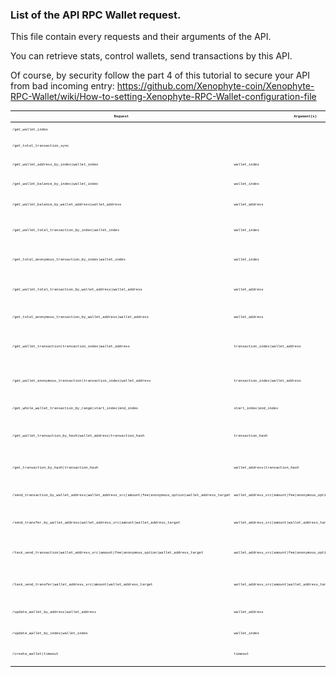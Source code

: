 ### List of the API RPC Wallet request.

This file contain every requests and their arguments of the API. 

You can retrieve stats, control wallets, send transactions by this API.

Of course, by security follow the part 4 of this tutorial to secure your API from bad incoming entry:
https://github.com/Xenophyte-coin/Xenophyte-RPC-Wallet/wiki/How-to-setting-Xenophyte-RPC-Wallet-configuration-file

<table style='font-family:"Courier New", Courier, monospace; font-size:40%'>
  <thead>
    <th>Request</th>
    <th>Argument(s)</th>
    <th>Argument(s) type(s)</th>
    <th>Result(s)</th>
  </thead>
  <tbody>
    <tr><td>/get_wallet_index</td><td></td><td></td><td>Return the amount of wallets.</tr>
    <tr><td>/get_total_transaction_sync</td><td></td><td></td><td>Return the amount of transaction(s) synced.</td></tr>
    <tr><td>/get_wallet_address_by_index|wallet_index</td><td>wallet_index</td><td>long</td><td>Return the wallet address from an index selected.</td></tr>
    <tr><td>/get_wallet_balance_by_index|wallet_index</td><td>wallet_index</td><td>long</td><td>Return the wallet balance from an index selected.</td></tr>
    <tr><td>/get_wallet_balance_by_wallet_address|wallet_address</td><td>wallet_address</td><td>string</td><td>Return the wallet balance from a wallet address selected.</td></tr>
    <tr><td>/get_wallet_total_transaction_by_index|wallet_index</td><td>wallet_index</td><td>long</td><td>Return the amount of transaction(s) from a wallet index selected.</td></tr>
    <tr><td>/get_total_anonymous_transaction_by_index|wallet_index</td><td>wallet_index</td><td>long</td><td>Return the amount of anonymous transaction(s) from a wallet index selected.</td></tr>
    <tr><td>/get_wallet_total_transaction_by_wallet_address|wallet_address</td><td>wallet_address</td><td>string</td><td>Return the amount of transaction(s) from a wallet address selected.</td></tr>
    <tr><td>/get_total_anonymous_transaction_by_wallet_address|wallet_address</td><td>wallet_address</td><td>string</td><td>Return the amount of transaction(s) from a wallet address selected.</td></tr>
    <tr><td>/get_wallet_transaction|transaction_index|wallet_address</td><td>transaction_index|wallet_address</td><td>long | string</td><td>Return a transaction from a transaction index and a wallet address selected.</td></tr>
    <tr><td>/get_wallet_anonymous_transaction|transaction_index|wallet_address</td><td>transaction_index|wallet_address</td><td>long | string</td><td>Return an anonymous transaction from a transaction index and a wallet address selected.</td></tr>
    <tr><td>/get_whole_wallet_transaction_by_range|start_index|end_index</td><td>start_index|end_index</td><td>long | long</td><td>Return multiple transaction(s) from a range.</td></tr>
    <tr><td>/get_wallet_transaction_by_hash|wallet_address|transaction_hash</td><td>transaction_hash</td><td>string</td><td>Return a wallet transaction from a transaction hash linked to a wallet address.</td></tr>
    <tr><td>/get_transaction_by_hash|transaction_hash</td><td>wallet_address|transaction_hash</td><td>string</td><td>Return a wallet transaction from his transaction hash.</td></tr>
    <tr><td>/send_transaction_by_wallet_address|wallet_address_src|amount|fee|anonymous_option|wallet_address_target</td><td>wallet_address_src|amount|fee|anonymous_option|wallet_address_target</td><td>string | double | double | int | string</td><td>Send a transaction from a wallet source to a wallet address target.</td></tr>
    <tr><td>/send_transfer_by_wallet_address|wallet_address_src|amount|wallet_address_target</td><td>wallet_address_src|amount|wallet_address_target</td><td>string | double | string</td><td>Send a transfer from a wallet to another one inside of the RPC Wallet.</td></tr>
    <tr><td>/task_send_transaction|wallet_address_src|amount|fee|anonymous_option|wallet_address_target</td><td>wallet_address_src|amount|fee|anonymous_option|wallet_address_target</td><td>string | double | double | int | string</td><td>Create a task to send a transaction from a wallet to a wallet address target.</td></tr>
    <tr><td>/task_send_transfer|wallet_address_src|amount|wallet_address_target</td><td>wallet_address_src|amount|wallet_address_target</td><td>string | double | string</td><td>Create a task to send a transfer from a wallet to another one inside of the RPC Wallet.</td></tr>
    <tr><td>/update_wallet_by_address|wallet_address</td><td>wallet_address</td><td>string</td><td>Force the update of a wallet from a wallet address.</td></tr>
    <tr><td>/update_wallet_by_index|wallet_index</td><td>wallet_index</td><td>long</td><td>Force the update of a wallet from an index.</td></tr>
    <tr><td>/create_wallet|timeout</td><td>timeout</td><td>int</td><td>Create a wallet, return the wallet address generated.</td></tr>
  </tbody>
 </table>
 
